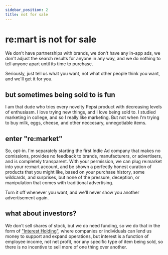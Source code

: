 ```yaml
---
sidebar_position: 2
title: not for sale
---
```


# re:mart is not for sale

We don't have partnerships with brands, we don't have any in-app ads, we don't adjust the search results for anyone in any way, and we do nothing to tell anyone apart until its time to purchase.

Seriously, just tell us what you want, not what other people think you want, and we'll get it for you.

## but sometimes being sold to is fun

I am that dude who tries every novelty Pepsi product with decreasing levels of enthusiasm. I love trying new things, and I love being sold to. I studied marketing in college, and so I really like marketing. But not when I'm trying to buy milk, eggs, cheese, and other neccesary, unnegotiable items.

## enter "re:market"

So, opt-in. I'm separately starting the first Indie Ad company that makes no comissions, provides no feedback to brands, manufacturers, or advertisers, and is completely transparent. With your permission, we can plug re:market into your re:mart account, and be shown a perfectly honest curation of products that you might like, based on your purchase history, some wildcards, and surprises, but none of the pressure, deception, or manipulation that comes with traditional advertising.

Turn it off whenever you want, and we'll never show you another advertisement again.

## what about investors?

We don't sell shares of stock, but we do need funding, so we do that in the form of ["Interest Holding"](/docs/remart-is/built-for-employees), where companies or individuals can lend us money to support and expand operations, but interest is a function of employee income, not net profit, nor any specific type of item being sold, so there is no incentive to sell more of one thing over another.

